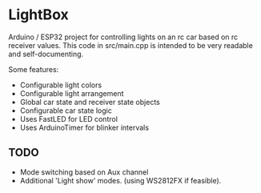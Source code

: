 # LightBox
Arduino / ESP32 project for controlling lights on an rc car based on rc receiver values. 
This code in src/main.cpp is intended to be very readable and self-documenting.

Some features: 

- Configurable light colors
- Configurable light arrangement
- Global car state and receiver state objects
- Configurable car state logic
- Uses FastLED for LED control
- Uses ArduinoTimer for blinker intervals


## TODO

- Mode switching based on Aux channel
- Additional 'Light show' modes. (using WS2812FX if feasible). 
